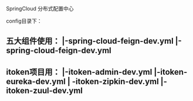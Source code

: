 SpringCloud 分布式配置中心

config目录下：

  五大组件使用：
|-spring-cloud-feign-dev.yml
|-spring-cloud-feign-dev.yml
---------
  itoken项目用：
|-itoken-admin-dev.yml
|-itoken-eureka-dev.yml
| -itoken-zipkin-dev.yml
|- itoken-zuul-dev.yml
  ------
  

